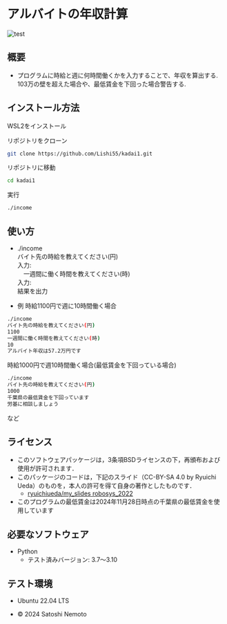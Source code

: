 # アルバイトの年収計算
![test](https://github.com/Lishi55/kadai1/actions/workflows/test.yml/badge.svg)

## 概要
- プログラムに時給と週に何時間働くかを入力することで、年収を算出する.<br>
103万の壁を超えた場合や、最低賃金を下回った場合警告する.

## インストール方法

WSL2をインストール

リポジトリをクローン
```bash
git clone https://github.com/Lishi55/kadai1.git
```

リポジトリに移動
```bash
cd kadai1
```

実行
```bash
./income
```

## 使い方
- ./income <br>
  バイト先の時給を教えてください(円)<br>
  入力:<br>
　一週間に働く時間を教えてください(時)<br>
  入力:<br> 
  結果を出力<br>

- 例
時給1100円で週に10時間働く場合
```bash
./income
バイト先の時給を教えてください(円)
1100
一週間に働く時間を教えてください(時)
10
アルバイト年収は57.2万円です
```

時給1000円で週10時間働く場合(最低賃金を下回っている場合)
```bash
./income
バイト先の時給を教えてください(円)
1000
千葉県の最低賃金を下回っています
労基に相談しましょう
```
など

## ライセンス
- このソフトウェアパッケージは，3条項BSDライセンスの下，再頒布および使用が許可されます．
- このパッケージのコードは，下記のスライド（CC-BY-SA 4.0 by Ryuichi Ueda）のものを，本人の許可を得て自身の著作としたものです．
    - [ryuichiueda/my_slides robosys_2022](https://github.com/ryuichiueda/my_slides/tree/master/robosys_2022)
- このプログラムの最低賃金は2024年11月28日時点の千葉県の最低賃金を使用しています
## 必要なソフトウェア
- Python
  - テスト済みバージョン: 3.7〜3.10

## テスト環境
- Ubuntu 22.04 LTS

- © 2024 Satoshi Nemoto
